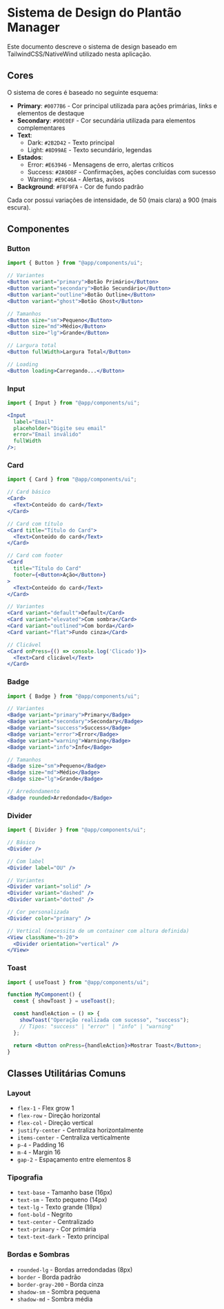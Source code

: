 # Sistema de Design do Plantão Manager

Este documento descreve o sistema de design baseado em TailwindCSS/NativeWind utilizado nesta aplicação.

## Cores

O sistema de cores é baseado no seguinte esquema:

- **Primary**: `#0077B6` - Cor principal utilizada para ações primárias, links e elementos de destaque
- **Secondary**: `#90E0EF` - Cor secundária utilizada para elementos complementares
- **Text**:
  - Dark: `#2B2D42` - Texto principal
  - Light: `#8D99AE` - Texto secundário, legendas
- **Estados**:
  - Error: `#E63946` - Mensagens de erro, alertas críticos
  - Success: `#2A9D8F` - Confirmações, ações concluídas com sucesso
  - Warning: `#E9C46A` - Alertas, avisos
- **Background**: `#F8F9FA` - Cor de fundo padrão

Cada cor possui variações de intensidade, de 50 (mais clara) a 900 (mais escura).

## Componentes

### Button

```jsx
import { Button } from "@app/components/ui";

// Variantes
<Button variant="primary">Botão Primário</Button>
<Button variant="secondary">Botão Secundário</Button>
<Button variant="outline">Botão Outline</Button>
<Button variant="ghost">Botão Ghost</Button>

// Tamanhos
<Button size="sm">Pequeno</Button>
<Button size="md">Médio</Button>
<Button size="lg">Grande</Button>

// Largura total
<Button fullWidth>Largura Total</Button>

// Loading
<Button loading>Carregando...</Button>
```

### Input

```jsx
import { Input } from "@app/components/ui";

<Input
  label="Email"
  placeholder="Digite seu email"
  error="Email inválido"
  fullWidth
/>;
```

### Card

```jsx
import { Card } from "@app/components/ui";

// Card básico
<Card>
  <Text>Conteúdo do card</Text>
</Card>

// Card com título
<Card title="Título do Card">
  <Text>Conteúdo do card</Text>
</Card>

// Card com footer
<Card
  title="Título do Card"
  footer={<Button>Ação</Button>}
>
  <Text>Conteúdo do card</Text>
</Card>

// Variantes
<Card variant="default">Default</Card>
<Card variant="elevated">Com sombra</Card>
<Card variant="outlined">Com borda</Card>
<Card variant="flat">Fundo cinza</Card>

// Clicável
<Card onPress={() => console.log('Clicado')}>
  <Text>Card clicável</Text>
</Card>
```

### Badge

```jsx
import { Badge } from "@app/components/ui";

// Variantes
<Badge variant="primary">Primary</Badge>
<Badge variant="secondary">Secondary</Badge>
<Badge variant="success">Success</Badge>
<Badge variant="error">Error</Badge>
<Badge variant="warning">Warning</Badge>
<Badge variant="info">Info</Badge>

// Tamanhos
<Badge size="sm">Pequeno</Badge>
<Badge size="md">Médio</Badge>
<Badge size="lg">Grande</Badge>

// Arredondamento
<Badge rounded>Arredondado</Badge>
```

### Divider

```jsx
import { Divider } from "@app/components/ui";

// Básico
<Divider />

// Com label
<Divider label="OU" />

// Variantes
<Divider variant="solid" />
<Divider variant="dashed" />
<Divider variant="dotted" />

// Cor personalizada
<Divider color="primary" />

// Vertical (necessita de um container com altura definida)
<View className="h-20">
  <Divider orientation="vertical" />
</View>
```

### Toast

```jsx
import { useToast } from "@app/components/ui";

function MyComponent() {
  const { showToast } = useToast();

  const handleAction = () => {
    showToast("Operação realizada com sucesso", "success");
    // Tipos: "success" | "error" | "info" | "warning"
  };

  return <Button onPress={handleAction}>Mostrar Toast</Button>;
}
```

## Classes Utilitárias Comuns

### Layout

- `flex-1` - Flex grow 1
- `flex-row` - Direção horizontal
- `flex-col` - Direção vertical
- `justify-center` - Centraliza horizontalmente
- `items-center` - Centraliza verticalmente
- `p-4` - Padding 16
- `m-4` - Margin 16
- `gap-2` - Espaçamento entre elementos 8

### Tipografia

- `text-base` - Tamanho base (16px)
- `text-sm` - Texto pequeno (14px)
- `text-lg` - Texto grande (18px)
- `font-bold` - Negrito
- `text-center` - Centralizado
- `text-primary` - Cor primária
- `text-text-dark` - Texto principal

### Bordas e Sombras

- `rounded-lg` - Bordas arredondadas (8px)
- `border` - Borda padrão
- `border-gray-200` - Borda cinza
- `shadow-sm` - Sombra pequena
- `shadow-md` - Sombra média
